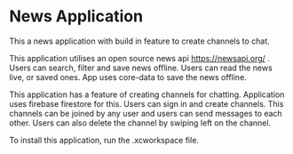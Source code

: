 # News Application

This a news application with build in feature to create channels to chat.

This application utilises an open source news api https://newsapi.org/ . Users can search, filter and save news offline. Users can read the news live, or saved ones. App uses core-data to save the news offline. 

This application has a feature of creating channels for chatting. Application uses firebase firestore for this. Users can sign in and create channels. This channels can be joined by any user and users can send messages to each other. Users can also delete the channel by swiping left on the channel.

To install this application, run the .xcworkspace file. 
